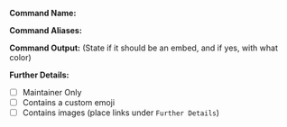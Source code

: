 **Command Name:**

**Command Aliases:**

**Command Output:** (State if it should be an embed, and if yes, with what color)

**Further Details:**

- [ ] Maintainer Only
- [ ] Contains a custom emoji
- [ ] Contains images (place links under `Further Details`)
